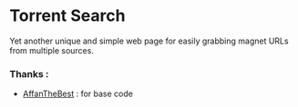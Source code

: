 # Torrent Search 
Yet another unique and simple web page for easily grabbing magnet URLs from multiple sources.

### Thanks :
* [AffanTheBest](https://github.com/AffanTheBest) : for base code
